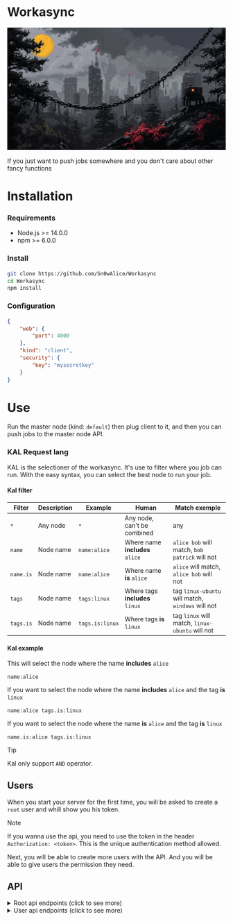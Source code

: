 # Workasync

![Workasync](./.github/banner.png)

If you just want to push jobs somewhere and you don't care about other fancy functions

# Installation

### Requirements
- Node.js >= 14.0.0
- npm >= 6.0.0

### Install
```bash
git clone https://github.com/Sn0wAlice/Workasync
cd Workasync
npm install
```

### Configuration
```json
{
    "web": {
        "port": 4000
    },
    "kind": "client",
    "security": {
        "key": "mysecretkey"
    }
}
```

# Use
Run the master node (kind: `default`) then plug client to it, and then you can push jobs to the master node API.

### KAL Request lang
KAL is the selectioner of the workasync. It's use to filter where you job can run. With the easy syntax, you can select the best node to run your job.

#### Kal filter
| Filter | Description | Example | Human | Match exemple |
|--------|-------------|---------|-------|---------------|
| `*` | Any node | `*` | Any node, can't be combined| any |
| `name` | Node name | `name:alice` | Where name **includes** `alice` | `alice bob` will match, `bob patrick` will not |
| `name.is` | Node name | `name:alice` | Where name **is** `alice` | `alice` will match, `alice bob` will not |
| `tags` | Node name | `tags:linux` | Where tags **includes** `linux` | tag `linux-ubuntu` will match, `windows` will not |
| `tags.is` | Node name | `tags.is:linux` | Where tags **is** `linux` | tag `linux` will match, `linux-ubuntu` will not |

#### Kal example
This will select the node where the name **includes** `alice`
```
name:alice
```

If you want to select the node where the name **includes** `alice` and the tag **is** `linux`
```
name:alice tags.is:linux
```

If you want to select the node where the name **is** `alice` and the tag **is** `linux`
```
name.is:alice tags.is:linux
```

> [!TIP]
> Kal only support `AND` operator.



## Users

When you start your server for the first time, you will be asked to create a `root` user and whill show you his token.

> [!NOTE]
> If you wanna use the api, you need to use the token in the header `Authorization: <token>`. This is the unique authentication method allowed.

Next, you will be able to create more users with the API. And you will be able to give users the permission they need.

## API


<details>
  <summary>Root api endpoints (click to see more)</summary>


### 1. Create a new user
**Endpoint:**  
`GET /api/users/create/{username}`  

**Description:**  
Will create user named `username` and will send you the auth token.

**Response Example:**
```json
{
    "error": false,
    "message": "User alice created with apikey: eca1815f-1eb5-443f-9a34-0856ae9afe9a"
}
```

### 2. List all users
**Endpoint:**  
`GET /api/users/list`  

**Description:**  
Will send you the list with all users (except the auth token available in `./config/users.json`).

**Response Example:**
```json
{
    "error": false,
    "message": "User alice created with apikey: eca1815f-1eb5-443f-9a34-0856ae9afe9a"
}
```

### 3. Delete a user
**Endpoint:**  
`GET /api/users/delete/{username}`  

**Description:**  
Will delete user named `username`.

**Response Example:**
```json
{
    "error": false,
    "message": "User alice deleted"
}
```


</details>

<details>
  <summary>User api endpoints (click to see more)</summary>


### 1. Claim server
**Endpoint:**  
`GET /api/clients/claim/{serveruuid}`  

**Description:**  
Will claim server `serveruuid` to the user. (use the key showed in client console)

**Response Example:**
```json
{
    "error": false,
    "message": "Server claimed"
}
```

> [!NOTE]
> You can only claim one time a server.

### 2. Share server
**Endpoint:**  
`GET /api/clients/share/{serveruuid}/{username}`  

**Description:**  
Will share the acces to server `serveruuid` to the user `username`.

**Response Example:**
```json
{
    "error": false,
    "message": "Server shared"
}
```

### 3. Get my server
**Endpoint:**  
`GET /api/clients/mine`

**Description:**  
Get all the server that you have `claimed` AND `shared`.

**Response Example:**
```json
{
    "error": false,
    "clients": [
        {
            "client_key": "8ebefb55-e2b2-4043-b253-2f2027803a1f",
            "name": "Christian Daphne",
            "tags": [],
            "shared": [
                "root"
            ],
            "status": "online"
        }
    ]
}
```

### 4. Get my server details
**Endpoint:**  
`GET /api/clients/show/{serveruuid}`

**Description:**  
Get all the details of the server `serveruuid`.

**Response Example:**
```json
{
    "error": false,
    "server": {
        "client_key": "8ebefb55-e2b2-4043-b253-2f2027803a1f",
        "name": "Christian Daphne",
        "shared": [
            "root"
        ],
        "tags": [],
        "owner": "alice",
        "status": "offline"
    }
}
```

### 5. Start a job
**Endpoint:**
`POST /api/jobs`

**Description:**
Start one or multiple jobs on random server matching the kal.

**Request Example:**
```json
{
    "jobs": ["hello", "world"],
    "kal": "tags.is:linux"
}
```
> this will start the job `hello` and job `world` on a server where the tag is `linux`


</details>